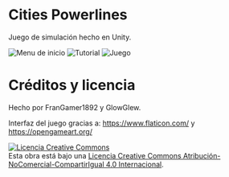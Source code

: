 # Cities Powerlines

Juego de simulación hecho en Unity.

![Menu de inicio](https://user-images.githubusercontent.com/13150712/200144135-3eda534a-6646-405c-9009-ada993560913.png)
![Tutorial](https://user-images.githubusercontent.com/13150712/200144147-b58b0791-020d-4b3a-9d71-e79d1e24807c.png)
![Juego](https://user-images.githubusercontent.com/13150712/200144195-13bc0155-ed80-4221-955b-d39d868e2aab.png)

# Créditos y licencia

Hecho por FranGamer1892 y GlowGlew.

Interfaz del juego gracias a: https://www.flaticon.com/ y https://opengameart.org/

<a rel="license" href="http://creativecommons.org/licenses/by-nc-sa/4.0/"><img alt="Licencia Creative Commons" style="border-width:0" src="https://i.creativecommons.org/l/by-nc-sa/4.0/88x31.png" /></a><br />Esta obra está bajo una <a rel="license" href="http://creativecommons.org/licenses/by-nc-sa/4.0/">Licencia Creative Commons Atribución-NoComercial-CompartirIgual 4.0 Internacional</a>.
